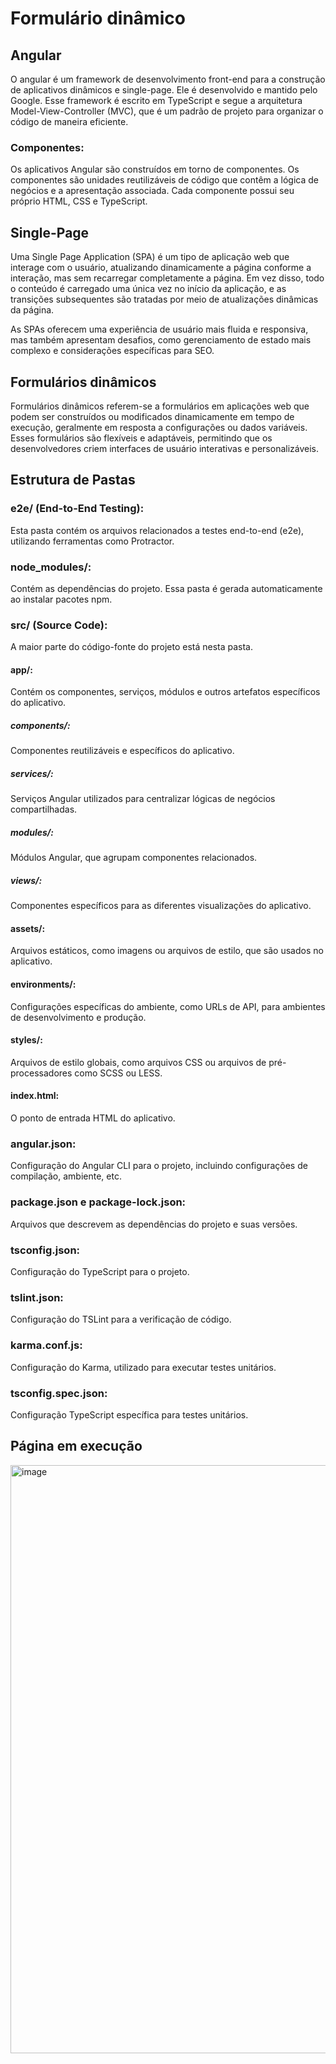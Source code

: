 # Formulário dinâmico
## Angular
O angular é um framework de desenvolvimento front-end para a construção de aplicativos dinâmicos e single-page. Ele é desenvolvido e mantido pelo Google. 
Esse framework é escrito em TypeScript  e segue a arquitetura Model-View-Controller (MVC), que é um padrão de projeto para organizar o código de maneira eficiente.

### Componentes: 
Os aplicativos Angular são construídos em torno de componentes. Os componentes são unidades reutilizáveis de código que contêm a lógica de negócios e a apresentação associada. Cada componente possui seu próprio HTML, CSS e TypeScript.

## Single-Page
Uma Single Page Application (SPA) é um tipo de aplicação web que interage com o usuário, atualizando dinamicamente a página conforme a interação, mas sem recarregar completamente a página. Em vez disso, todo o conteúdo é carregado uma única vez no início da aplicação, e as transições subsequentes são tratadas por meio de atualizações dinâmicas da página.

As SPAs oferecem uma experiência de usuário mais fluida e responsiva, mas também apresentam desafios, como gerenciamento de estado mais complexo e considerações específicas para SEO. 

## Formulários dinâmicos
Formulários dinâmicos referem-se a formulários em aplicações web que podem ser construídos ou modificados dinamicamente em tempo de execução, geralmente em resposta a configurações ou dados variáveis. Esses formulários são flexíveis e adaptáveis, permitindo que os desenvolvedores criem interfaces de usuário interativas e personalizáveis.

## Estrutura de Pastas
### e2e/ (End-to-End Testing):

Esta pasta contém os arquivos relacionados a testes end-to-end (e2e), utilizando ferramentas como Protractor.

### node_modules/:

Contém as dependências do projeto. Essa pasta é gerada automaticamente ao instalar pacotes npm.

### src/ (Source Code):

A maior parte do código-fonte do projeto está nesta pasta.

#### app/:

Contém os componentes, serviços, módulos e outros artefatos específicos do aplicativo.

##### components/:

Componentes reutilizáveis e específicos do aplicativo.

##### services/:

Serviços Angular utilizados para centralizar lógicas de negócios compartilhadas.

##### modules/:

Módulos Angular, que agrupam componentes relacionados.

##### views/:

Componentes específicos para as diferentes visualizações do aplicativo.

#### assets/:

Arquivos estáticos, como imagens ou arquivos de estilo, que são usados no aplicativo.

#### environments/:

Configurações específicas do ambiente, como URLs de API, para ambientes de desenvolvimento e produção.

#### styles/:

Arquivos de estilo globais, como arquivos CSS ou arquivos de pré-processadores como SCSS ou LESS.

#### index.html:

O ponto de entrada HTML do aplicativo.

### angular.json:

Configuração do Angular CLI para o projeto, incluindo configurações de compilação, ambiente, etc.

### package.json e package-lock.json:

Arquivos que descrevem as dependências do projeto e suas versões.

### tsconfig.json:

Configuração do TypeScript para o projeto.

### tslint.json:

Configuração do TSLint para a verificação de código.

### karma.conf.js:

Configuração do Karma, utilizado para executar testes unitários.

### tsconfig.spec.json:

Configuração TypeScript específica para testes unitários.


## Página em execução 
<img width="941" alt="image" src="https://github.com/sophiatosarr/formul-rio-din-mico/assets/99216420/5341bf26-2114-412c-98eb-8f7c9a1abc7e">
